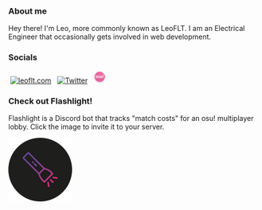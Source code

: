 ### About me
Hey there! I'm Leo, more commonly known as LeoFLT. I am an Electrical Engineer that occasionally gets involved in web development.

### Socials
[<img alt="leoflt.com" width="24px" hspace="4px" src="https://leoflt.com/favicon.svg" />][site]
[<img alt="Twitter" width="24px" hspace="4px" src="https://i.imgur.com/KltN3kv.png" />][twitter]
[<img alt="osu!" width="25px" hspace="4px" src="https://raw.githubusercontent.com/ppy/osu-web/master/public/images/layout/osu-logo%402x.png" />][osu]
<br>

### Check out Flashlight!

Flashlight is a Discord bot that tracks "match costs" for an osu! multiplayer lobby. Click the image to invite it to your server.

[<img align="left" width="128px" alt="Click to invite Flashlight to your guild" src="https://raw.githubusercontent.com/LeoFLT/FlashlightBot/main/assets/flashlight.svg"></img>][flashlight]

[flashlight]: https://flashlight.leoflt.com
[osu]: https://osu.ppy.sh/users/3668779
[site]: https://leoflt.com
[twitter]: https://twitter.com/leoflt
